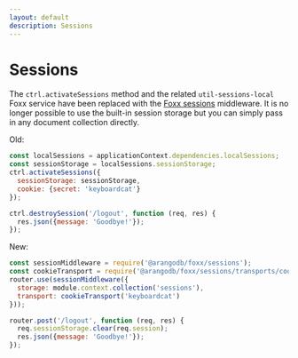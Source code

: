 ```yaml
---
layout: default
description: Sessions
---
```

Sessions
========

The `ctrl.activateSessions` method and the related `util-sessions-local` Foxx service have been replaced with the [Foxx sessions](foxx-sessions.html) middleware. It is no longer possible to use the built-in session storage but you can simply pass in any document collection directly.

Old:

```js
const localSessions = applicationContext.dependencies.localSessions;
const sessionStorage = localSessions.sessionStorage;
ctrl.activateSessions({
  sessionStorage: sessionStorage,
  cookie: {secret: 'keyboardcat'}
});

ctrl.destroySession('/logout', function (req, res) {
  res.json({message: 'Goodbye!'});
});
```

New:

```js
const sessionMiddleware = require('@arangodb/foxx/sessions');
const cookieTransport = require('@arangodb/foxx/sessions/transports/cookie');
router.use(sessionMiddleware({
  storage: module.context.collection('sessions'),
  transport: cookieTransport('keyboardcat')
}));

router.post('/logout', function (req, res) {
  req.sessionStorage.clear(req.session);
  res.json({message: 'Goodbye!'});
});
```
